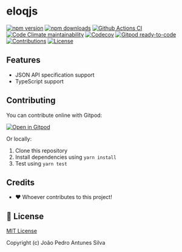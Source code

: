 # eloqjs

[![npm version][npm-version-src]][npm-version-href]
[![npm downloads][npm-downloads-src]][npm-downloads-href]
[![Github Actions CI][github-actions-ci-src]][github-actions-ci-href]
[![Code Climate maintainability][code-climate-maintainability-src]][code-climate-maintainability-href]
[![Codecov][codecov-src]][codecov-href]
[![Gitpod ready-to-code][gitpod-src]][gitpod-href]
[![Contributions][contributions-src]][contributions-href]
[![License][license-src]][license-href]

## Features

- JSON API specification support
- TypeScript support

## Contributing

You can contribute online with Gitpod:

[![Open in Gitpod](https://gitpod.io/button/open-in-gitpod.svg)][gitpod-href]

Or locally:

1. Clone this repository
2. Install dependencies using `yarn install`
3. Test using `yarn test`

## Credits

- ❤️ Whoever contributes to this project!

## 📑 License

[MIT License](https://github.com/eloqjs/eloqjs/blob/dev/LICENSE.md)

Copyright (c) João Pedro Antunes Silva

<!-- Badges -->

[npm-version-src]: https://img.shields.io/npm/v/@eloqjs/core/latest.svg?logo=npm&style=flat-square
[npm-version-href]: https://npmjs.com/package/@eloqjs/core

[npm-downloads-src]: https://img.shields.io/npm/dt/@eloqjs/core.svg?logo=npm&style=flat-square
[npm-downloads-href]: https://npmjs.com/package/@eloqjs/core

[github-actions-ci-src]: https://img.shields.io/github/workflow/status/eloqjs/eloqjs/Test%20and%20Release?label=actions&logo=github&style=flat-square
[github-actions-ci-href]: https://github.com/eloqjs/eloqjs/actions?query=workflow%3ATest%20and%20Release

[code-climate-maintainability-src]: https://img.shields.io/codeclimate/maintainability/eloqjs/eloqjs?logo=code-climate&style=flat-square
[code-climate-maintainability-href]: https://codeclimate.com/github/eloqjs/eloqjs/maintainability

[codecov-src]: https://img.shields.io/codecov/c/github/eloqjs/eloqjs.svg?logo=codecov&style=flat-square
[codecov-href]: https://codecov.io/gh/eloqjs/eloqjs

[gitpod-src]: https://img.shields.io/badge/Gitpod-ready--to--code-blue?logo=gitpod&style=flat-square
[gitpod-href]: https://gitpod.io/#https://github.com/eloqjs/eloqjs

[contributions-src]: https://img.shields.io/badge/contributions-welcome-brightgreen.svg?style=flat-square
[contributions-href]: https://github.com/eloqjs/eloqjs/issues

[license-src]: https://img.shields.io/github/license/eloqjs/eloqjs?style=flat-square
[license-href]: https://github.com/eloqjs/eloqjs/blob/dev/LICENSE.md
